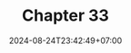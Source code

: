 ---
weight: 4500
title: "Chapter 33"
description: ""
icon: "article"
date: "2024-08-24T23:42:49+07:00"
lastmod: "2024-08-24T23:42:49+07:00"
draft: false
toc: true
---